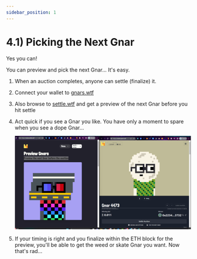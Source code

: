 ```yaml
---
sidebar_position: 1
---
```


# 4.1) Picking the Next Gnar

Yes you can!

You can preview and pick the next Gnar... It's easy.

1. When an auction completes, anyone can settle (finalize) it.
2. Connect your wallet to [gnars.wtf](https://gnars.wtf)
3. Also browse to [settle.wtf](https://settle.wtf) and get a preview of the next Gnar before you hit settle
4. Act quick if you see a Gnar you like. You have only a moment to spare when you see a dope Gnar...

      ![Untitled](img/dope_gnar.png)

5. If your timing is right and you finalize within the ETH block for the preview, you'll be able to get the weed or skate Gnar you want. Now that's rad...
